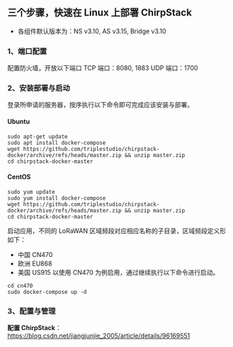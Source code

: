 ## 三个步骤，快速在 Linux 上部署 ChirpStack

* 各组件默认版本为：NS v3.10, AS v3.15, Bridge v3.10

### 1、端口配置
配置防火墙，开放以下端口
TCP 端口：8080, 1883
UDP 端口：1700

### 2、安装部署与启动 

登录所申请的服务器，按序执行以下命令即可完成应该安装与部署。
#### Ubuntu
```
sudo apt-get update
sudo apt install docker-compose
wget https://github.com/triplestudio/chirpstack-docker/archive/refs/heads/master.zip && unzip master.zip
cd chirpstack-docker-master
```
#### CentOS
```
sudo yum update
sudo yum install docker-compose
wget https://github.com/triplestudio/chirpstack-docker/archive/refs/heads/master.zip && unzip master.zip
cd chirpstack-docker-master
```
启动应用，不同的 LoRaWAN 区域频段对应相应名称的子目录，区域频段定义形如下：
* 中国 CN470  
* 欧洲 EU868
* 美国 US915
以使用 CN470 为例启用，通过继续执行以下命令进行启动。
```
cd cn470
sudo docker-compose up -d
```

### 3、配置与管理

**配置 ChirpStack**：https://blog.csdn.net/jiangjunjie_2005/article/details/96169551



